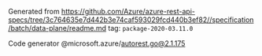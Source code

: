 Generated from https://github.com/Azure/azure-rest-api-specs/tree/3c764635e7d442b3e74caf593029fcd440b3ef82//specification/batch/data-plane/readme.md tag: `package-2020-03.11.0`

Code generator @microsoft.azure/autorest.go@2.1.175


